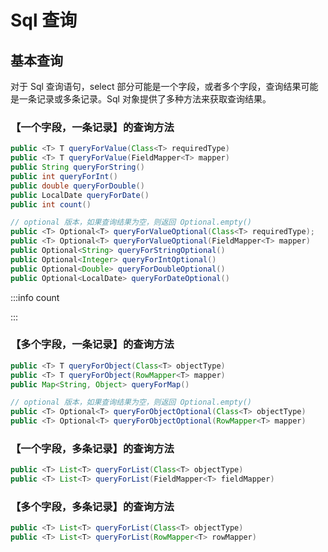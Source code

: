 # Sql 查询

## 基本查询

对于 Sql 查询语句，select 部分可能是一个字段，或者多个字段，查询结果可能是一条记录或多条记录。Sql 对象提供了多种方法来获取查询结果。

### 【一个字段，一条记录】的查询方法

```java
public <T> T queryForValue(Class<T> requiredType)
public <T> T queryForValue(FieldMapper<T> mapper)
public String queryForString()
public int queryForInt()
public double queryForDouble()
public LocalDate queryForDate()
public int count()

// optional 版本，如果查询结果为空，则返回 Optional.empty()
public <T> Optional<T> queryForValueOptional(Class<T> requiredType);
public <T> Optional<T> queryForValueOptional(FieldMapper<T> mapper)
public Optional<String> queryForStringOptional()
public Optional<Integer> queryForIntOptional()
public Optional<Double> queryForDoubleOptional()
public Optional<LocalDate> queryForDateOptional()
```

:::info count

:::

### 【多个字段，一条记录】的查询方法

```java
public <T> T queryForObject(Class<T> objectType)
public <T> T queryForObject(RowMapper<T> mapper)
public Map<String, Object> queryForMap()

// optional 版本，如果查询结果为空，则返回 Optional.empty()
public <T> Optional<T> queryForObjectOptional(Class<T> objectType)
public <T> Optional<T> queryForObjectOptional(RowMapper<T> mapper)
```

### 【一个字段，多条记录】的查询方法

```java
public <T> List<T> queryForList(Class<T> objectType)
public <T> List<T> queryForList(FieldMapper<T> fieldMapper)
```

### 【多个字段，多条记录】的查询方法

```java
public <T> List<T> queryForList(Class<T> objectType)
public <T> List<T> queryForList(RowMapper<T> rowMapper)
```

